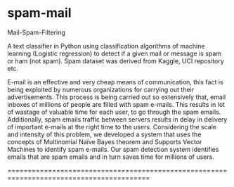 # spam-mail
Mail-Spam-Filtering

A text classifier in Python using classification algorithms of machine learning (Logistic regression) to detect if a given mail or message is spam or ham (not spam). Spam dataset was derived from Kaggle, UCI repository etc.

E-mail is an effective and very cheap means of communication, this fact is being exploited by numerous organizations for carrying out their advertisements. This process is being carried out so extensively that, email inboxes of millions of people are filled with spam e-mails. This results in lot of wastage of valuable time for each user, to go through the spam emails. Additionally, spam emails traffic between servers results in delay in delivery of important e-mails at the right time to the users. Considering the scale and intensity of this problem, we developed a system that uses the concepts of Multinomial Naïve Bayes theorem and Supports Vector Machines to identify spam e-mails. Our spam detection system identifies emails that are spam emails and in turn saves time for millions of users.

=========================================================================================
